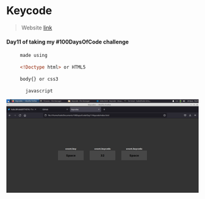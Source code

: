 # Keycode




>Website [link ](https://haile-08.github.io/Keycode/)

#### Day11 of taking my #100DaysOfCode challenge 

````bash
     made using 
````
```html
     <!Doctype html> or HTML5
````
```css
     body{} or css3
```
```javascript 
       javascript
```
![website](image/k.png)